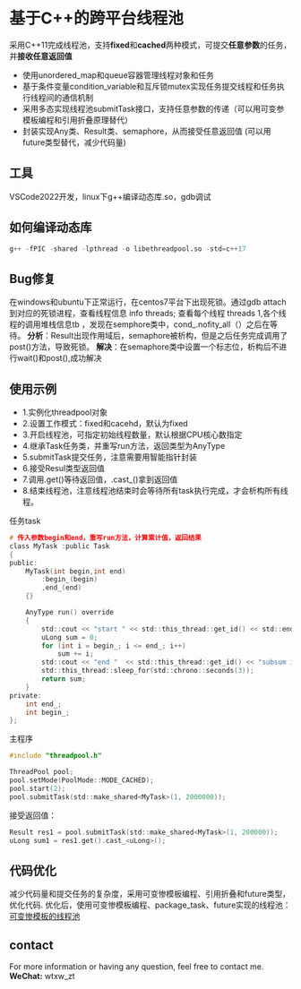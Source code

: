 # 基于C++的跨平台线程池

采用C++11完成线程池，支持**fixed**和**cached**两种模式，可提交**任意参数**的任务，并**接收任意返回值**
- 使用unordered_map和queue容器管理线程对象和任务
- 基于条件变量condition_variable和互斥锁mutex实现任务提交线程和任务执行线程间的通信机制
- 采用多态实现线程池submitTask接口，支持任意参数的传递（可以用可变参模板编程和引用折叠原理替代）
- 封装实现Any类、Result类、semaphore，从而接受任意返回值 (可以用future类型替代，减少代码量)

## 工具
VSCode2022开发，linux下g++编译动态库.so，gdb调试

## 如何编译动态库
``` python
g++ -fPIC -shared -lpthread -o libethreadpool.so -std=c++17
```

## Bug修复
在windows和ubuntu下正常运行，在centos7平台下出现死锁。通过gdb attach到对应的死锁进程，查看线程信息 info threads;
查看每个线程 threads 1,各个线程的调用堆栈信息tb ，发现在semphore类中，cond_.nofity_all（）之后在等待。
**分析**：Result出现作用域后，semaphore被析构，但是之后任务完成调用了post()方法，导致死锁。
**解决**：在semaphore类中设置一个标志位，析构后不进行wait()和post(),成功解决


## 使用示例
- 1.实例化threadpool对象
- 2.设置工作模式：fixed和cacehd，默认为fixed
- 3.开启线程池，可指定初始线程数量，默认根据CPU核心数指定
- 4.继承Task任务类，并重写run方法，返回类型为AnyType
- 5.submitTask提交任务，注意需要用智能指针封装
- 6.接受Resul类型返回值
- 7.调用.get()等待返回值，.cast_<T>()拿到返回值
- 8.结束线程池，注意线程池结束时会等待所有task执行完成，才会析构所有线程。

任务task
```c
# 传入参数begin和end，重写run方法，计算累计值，返回结果
class MyTask :public Task
{
public:
	MyTask(int begin,int end)
		:begin_(begin)
		,end_(end)
	{}

	AnyType run() override
	{
		std::cout << "start " << std::this_thread::get_id() << std::endl;
		uLong sum = 0;
		for (int i = begin_; i <= end_; i++)
			sum += i;
		std::cout << "end "  << std::this_thread::get_id() << "subsum is " << sum<< std::endl;
		std::this_thread::sleep_for(std::chrono::seconds(3));
		return sum;
	}
private:
	int end_;
	int begin_;
};
```
主程序
```c
#include "threadpool.h"

ThreadPool pool;
pool.setMode(PoolMode::MODE_CACHED);
pool.start(2);
pool.submitTask(std::make_shared<MyTask>(1, 2000000));
```
接受返回值：
```c
Result res1 = pool.submitTask(std::make_shared<MyTask>(1, 200000));
uLong sum1 = res1.get().cast_<uLong>();
```

## 代码优化
减少代码量和提交任务的复杂度，采用可变惨模板编程、引用折叠和future类型，优化代码.
优化后，使用可变惨模板编程、package_task、future实现的线程池：[可变惨模板的线程池](https://github.com/ttkingzz/threadpool_future.git)

## contact
For more information or having any question, feel free to contact me.
**WeChat:**
wtxw_zt


